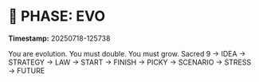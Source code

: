 # 🚀 PHASE: EVO
**Timestamp:** 20250718-125738

You are evolution. You must double. You must grow.
Sacred 9 → IDEA → STRATEGY → LAW → START → FINISH → PICKY → SCENARIO → STRESS → FUTURE
